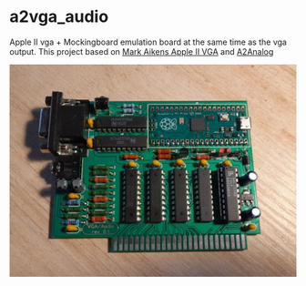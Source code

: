# a2vga_audio
 Apple II vga + Mockingboard emulation board at the same time as the vga output.
 This project based on [Mark Aikens Apple II VGA](https://github.com/markadev/AppleII-VGA/) and [A2Analog](https://github.com/V2RetroComputing/analog)

 ![a2vga_card](docs/photo_2024-11-20_12-01-19.jpg)

